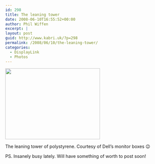 ```yaml
---
id: 298
title: The leaning tower
date: 2008-06-10T16:55:52+00:00
author: Phil Wiffen
excerpt: |
layout: post
guid: http://www.kabri.uk/?p=298
permalink: /2008/06/10/the-leaning-tower/
categories:
  - DisplayLink
  - Photos
---
```

[<img loading="lazy" class="alignnone size-medium wp-image-299" title="The learning tower of polystyrene" src="http://www.kabri.uk/wp-content/uploads/2008/06/photo-0112-300x225.jpg" alt="" width="300" height="225" />](http://www.kabri.uk/wp-content/uploads/2008/06/photo-0112.jpg)

The leaning tower of polystyrene. Courtesy of Dell&#8217;s monitor boxes 😉

PS. Insanely busy lately. Will have something of worth to post soon!